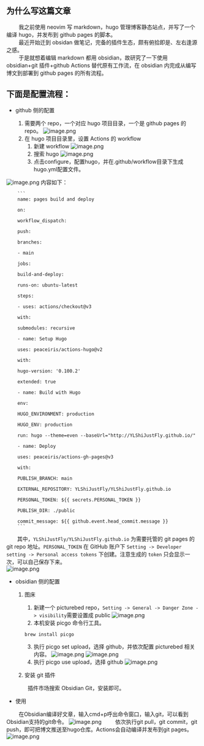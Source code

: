 
## 为什么写这篇文章
&emsp;&emsp;&nbsp;我之前使用 neovim 写 markdown，hugo 管理博客静态站点，并写了一个编译 hugo，并发布到 github pages 的脚本。   
&emsp;&emsp;&nbsp;最近开始迁到 obsidan 做笔记，完备的插件生态，颇有俯拾即是、左右逢源之感。  
&emsp;&emsp;&nbsp;于是就想着编辑 markdown 都用 obsidian，故研究了一下使用 obsidian+git 插件+github Actions 替代原有工作流，在 obsidian 内完成从编写博文到部署到 github pages 的所有流程。  
   
   
## 下面是配置流程：

- github 侧的配置

	1. 需要两个 repo，一个对应 hugo 项目目录，一个是 github pages 的 repo。
![image.png](https://raw.githubusercontent.com/YLShiJustFly/picturebed/main/images/20230302104302.png)
	2. 在 hugo 项目目录里，设置 Actions 的 workflow
		1. 新建 workflow
![image.png](https://raw.githubusercontent.com/YLShiJustFly/picturebed/main/images/20230302104620.png)
		2. 搜索 hugo
![image.png](https://raw.githubusercontent.com/YLShiJustFly/picturebed/main/images/20230302104929.png)
		3. 点击configure，配置hugo，并在.github/workflow目录下生成hugo.yml配置文件。

![image.png](https://raw.githubusercontent.com/YLShiJustFly/picturebed/main/images/20230302105105.png)
        内容如下：

        ```
        name: pages build and deploy
        
        on:
        
        workflow_dispatch:
        
        push:
        
        branches:
        
        - main
        
        jobs:
        
        build-and-deploy:
        
        runs-on: ubuntu-latest
        
        steps:
        
        - uses: actions/checkout@v3
        
        with:
        
        submodules: recursive
        
        - name: Setup Hugo
        
        uses: peaceiris/actions-hugo@v2
        
        with:
        
        hugo-version: '0.100.2'
        
        extended: true
        
        - name: Build with Hugo
        
        env:
        
        HUGO_ENVIRONMENT: production
        
        HUGO_ENV: production
        
        run: hugo --theme=even --baseUrl="http://YLShiJustFly.github.io/"
        
        - name: Deploy
        
        uses: peaceiris/actions-gh-pages@v3
        
        with:
        
        PUBLISH_BRANCH: main
        
        EXTERNAL_REPOSITORY: YLShiJustFly/YLShiJustFly.github.io
        
        PERSONAL_TOKEN: ${{ secrets.PERSONAL_TOKEN }}
        
        PUBLISH_DIR: ./public
        
        commit_message: ${{ github.event.head_commit.message }}
        ```
        
&emsp;&emsp;其中，`YLShiJustFly/YLShiJustFly.github.io` 为需要托管的 git pages 的 git repo 地址。`PERSONAL_TOKEN` 在 GitHub 账户下 `Setting -> Developer setting -> Personal access tokens` 下创建。注意生成的 `token` 只会显示一次，可以自己保存下来。  
![image.png](https://raw.githubusercontent.com/YLShiJustFly/picturebed/main/images/20230302110308.png)

- obsidian 侧的配置

	1. 图床
		1. 新建一个 picturebed repo，`Setting -> General -> Danger Zone -> visibility`需要设置成 public
         ![image.png](https://raw.githubusercontent.com/YLShiJustFly/picturebed/main/images/20230302110859.png)
		2. 本机安装 picgo 命令行工具。
        ```
        brew install picgo
        ```
		3. 执行 picgo set upload，选择 github，并依次配置 picturebed 相关内容。
      ![image.png](https://raw.githubusercontent.com/YLShiJustFly/picturebed/main/images/20230302111159.png)
      ![image.png](https://raw.githubusercontent.com/YLShiJustFly/picturebed/main/images/20230302111938.png)
		4. 执行 picgo use upload，选择 github
      ![image.png](https://raw.githubusercontent.com/YLShiJustFly/picturebed/main/images/20230302112801.png)

	2. 安装 git 插件
       
   &emsp;&emsp;&nbsp;插件市场搜索 Obsidian Git，安装即可。

- 使用
   
&emsp;&emsp;&nbsp;在Obsidian编译好文章，输入cmd+p呼出命令窗口，输入git，可以看到Obsidian支持的git命令。
![image.png](https://raw.githubusercontent.com/YLShiJustFly/picturebed/main/images/20230302113431.png)
&emsp;&emsp;&nbsp;依次执行git pull，git commit，git push，即可把博文推送至hugo仓库。Actions会自动编译并发布到git pages。
![image.png](https://raw.githubusercontent.com/YLShiJustFly/picturebed/main/images/20230302113750.png)
